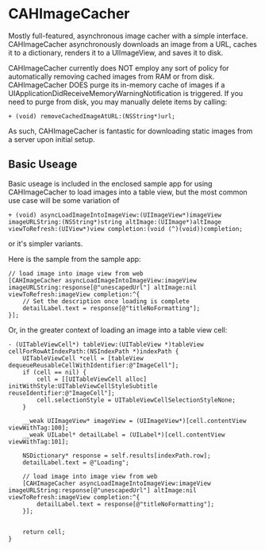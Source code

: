 # CAHImageCacher
Mostly full-featured, asynchronous image cacher with a simple interface. CAHImageCacher asynchronously downloads an image from a URL, caches it to a dictionary, renders it to a UIImageView, and saves it to disk.

CAHImageCacher currently does NOT employ any sort of policy for automatically removing cached images from RAM or from disk. CAHImageCacher DOES purge its in-memory cache of images if a UIApplicationDidReceiveMemoryWarningNotification is triggered. If you need to purge from disk, you may manually delete items by calling:

`+ (void) removeCachedImageAtURL:(NSString*)url;`

As such, CAHImageCacher is fantastic for downloading static images from a server upon initial setup.

Basic Useage
------------

Basic useage is included in the enclosed sample app for using CAHImageCacher to load images into a table view, but the most common use case will be some variation of 

`+ (void) asyncLoadImageIntoImageView:(UIImageView*)imageView imageURLString:(NSString*)string altImage:(UIImage*)altImage viewToRefresh:(UIView*)view completion:(void (^)(void))completion;`

or it's simpler variants.

Here is the sample from the sample app:

```
// load image into image view from web
[CAHImageCacher asyncLoadImageIntoImageView:imageView imageURLString:response[@"unescapedUrl"] altImage:nil viewToRefresh:imageView completion:^{
	// Set the description once loading is complete
	detailLabel.text = response[@"titleNoFormatting"];
}];
```
	
Or, in the greater context of loading an image into a table view cell:

```
- (UITableViewCell*) tableView:(UITableView *)tableView cellForRowAtIndexPath:(NSIndexPath *)indexPath {
	UITableViewCell *cell = [tableView dequeueReusableCellWithIdentifier:@"ImageCell"];
	if (cell == nil) {
		cell = [[UITableViewCell alloc] initWithStyle:UITableViewCellStyleSubtitle reuseIdentifier:@"ImageCell"];
		cell.selectionStyle = UITableViewCellSelectionStyleNone;
	}
	
	__weak UIImageView* imageView = (UIImageView*)[cell.contentView viewWithTag:100];
	__weak UILabel* detailLabel = (UILabel*)[cell.contentView viewWithTag:101];
	
	NSDictionary* response = self.results[indexPath.row];
	detailLabel.text = @"Loading";
	
	// load image into image view from web
	[CAHImageCacher asyncLoadImageIntoImageView:imageView imageURLString:response[@"unescapedUrl"] altImage:nil viewToRefresh:imageView completion:^{
		detailLabel.text = response[@"titleNoFormatting"];
	}];
	

	return cell;
}
```
